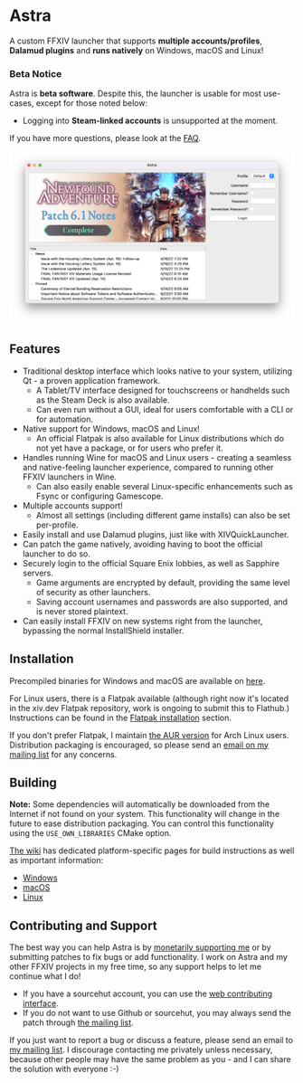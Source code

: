 # Astra

A custom FFXIV launcher that supports **multiple accounts/profiles**, **Dalamud plugins** and **runs natively** on
Windows, macOS and Linux!

### Beta Notice
Astra is **beta software**. Despite this, the launcher is usable for most use-cases, except for those noted below:

* Logging into **Steam-linked accounts** is unsupported at the moment.

If you have more questions, please look at the [FAQ](https://xiv.zone/astra/faq).

![Main Screenshot](misc/screenshot.png)

## Features
* Traditional desktop interface which looks native to your system, utilizing Qt - a proven application framework.
  * A Tablet/TV interface designed for touchscreens or handhelds such as the Steam Deck is also available.
  * Can even run without a GUI, ideal for users comfortable with a CLI or for automation.
* Native support for Windows, macOS and Linux!
  * An official Flatpak is also available for Linux distributions which do not yet have a package, or for users who prefer it.
* Handles running Wine for macOS and Linux users - creating a seamless and native-feeling launcher experience, compared to running other FFXIV launchers in Wine.
  * Can also easily enable several Linux-specific enhancements such as Fsync or configuring Gamescope.
* Multiple accounts support!
  * Almost all settings (including different game installs) can also be set per-profile.
* Easily install and use Dalamud plugins, just like with XIVQuickLauncher. 
* Can patch the game natively, avoiding having to boot the official launcher to do so.
* Securely login to the official Square Enix lobbies, as well as Sapphire servers.
  * Game arguments are encrypted by default, providing the same level of security as other launchers.
  * Saving account usernames and passwords are also supported, and is never stored plaintext.
* Can easily install FFXIV on new systems right from the launcher, bypassing the normal InstallShield installer.

## Installation
Precompiled binaries for Windows and macOS are available on [here](https://xiv.zone/astra/install).

For Linux users, there is a Flatpak available (although right now it's located in the xiv.dev Flatpak repository, work is ongoing to submit this to Flathub.)
Instructions can be found in the [Flatpak installation](https://xiv.zone/astra/install/#linux) section.

If you don't prefer Flatpak, I maintain [the AUR version](https://aur.archlinux.org/packages/astra-launcher) for Arch
Linux users. Distribution packaging is encouraged, so please send an [email on my mailing list](https://lists.sr.ht/~redstrate/public-inbox) for any concerns.

## Building
**Note:** Some dependencies will automatically be downloaded from the Internet if not found  on your system. 
This functionality will change in the future to ease distribution packaging. You can control this functionality using
the `USE_OWN_LIBRARIES` CMake option.

[The wiki](https://man.sr.ht/~redstrate/astra/) has dedicated platform-specific pages for build instructions as well as important information:

* [Windows](https://man.sr.ht/~redstrate/astra/windows-usage.md)
* [macOS](https://man.sr.ht/~redstrate/astra/macos-usage.md)
* [Linux](https://man.sr.ht/~redstrate/astra/linux-usage.md)

## Contributing and Support

The best way you can help Astra is by [monetarily supporting me](https://ko-fi.com/redstrate) or by submitting patches to fix bugs or add functionality.
I work on Astra and my other FFXIV projects in my free time, so any support helps to let me  continue what I do!

* If you have a sourcehut account, you can use the [web contributing interface](https://git.sr.ht/~redstrate/astra/send-email).
* If you do not want to use Github or sourcehut, you may always send the patch through [the mailing list](https://lists.sr.ht/~redstrate/astra-dev).

If you just want to report a bug or discuss a feature, please send an email to [my mailing list](https://lists.sr.ht/~redstrate/public-inbox).
I discourage contacting me privately unless necessary, because other people may have the same problem as you - and I can share the solution with everyone :-)

